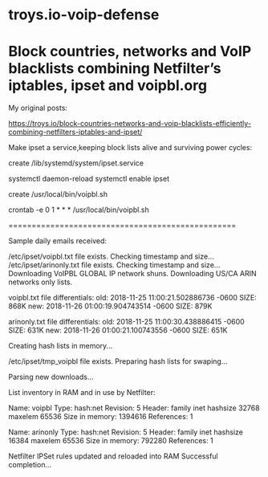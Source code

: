 # troys.io-voip-defense
# Block countries, networks and VoIP blacklists combining Netfilter’s iptables, ipset and voipbl.org

My original posts:

https://troys.io/block-countries-networks-and-voip-blacklists-efficiently-combining-netfilters-iptables-and-ipset/

Make ipset a service,keeping block lists alive and surviving power cycles:

create /lib/systemd/system/ipset.service

systemctl daemon-reload
systemctl enable ipset

create /usr/local/bin/voipbl.sh

crontab -e 0 1 * * * /usr/local/bin/voipbl.sh

=================================================

Sample daily emails received:

/etc/ipset/voipbl.txt file exists.
Checking timestamp and size...
/etc/ipset/arinonly.txt file exists.
Checking timestamp and size...
Downloading VoIPBL GLOBAL IP network shuns.
Downloading US/CA ARIN networks only lists.
 
voipbl.txt file differentials:
old: 2018-11-25 11:00:21.502886736 -0600 SIZE: 868K
new: 2018-11-26 01:00:19.904743514 -0600 SIZE: 879K
 
arinonly.txt file differentials:
old: 2018-11-25 11:00:30.438886415 -0600 SIZE: 631K
new: 2018-11-26 01:00:21.100743556 -0600 SIZE: 651K
 
Creating hash lists in memory...
 
/etc/ipset/tmp_voipbl file exists.
Preparing hash lists for swaping...
 
Parsing new downloads...
 
List inventory in RAM and in use by Netfilter:
 
Name: voipbl
Type: hash:net
Revision: 5
Header: family inet hashsize 32768 maxelem 65536
Size in memory: 1394616
References: 1
 
Name: arinonly
Type: hash:net
Revision: 5
Header: family inet hashsize 16384 maxelem 65536
Size in memory: 792280
References: 1
 
Netfilter IPSet rules updated and reloaded into RAM
Successful completion...
